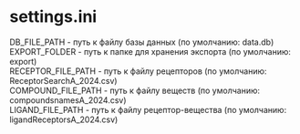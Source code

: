 # settings.ini

DB_FILE_PATH - путь к файлу базы данных (по умолчанию: data.db)  
EXPORT_FOLDER - путь к папке для хранения экспорта (по умолчанию: export)  
RECEPTOR_FILE_PATH - путь к файлу рецепторов (по умолчанию: ReceptorSearchA_2024.csv)  
COMPOUND_FILE_PATH - путь к файлу веществ (по умолчанию: compoundsnamesA_2024.csv)  
LIGAND_FILE_PATH - путь к файлу рецептор-вещества (по умолчанию: ligandReceptorsA_2024.csv)  
